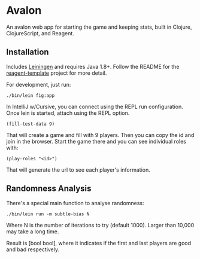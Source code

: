 # Avalon

An avalon web app for starting the game and keeping stats, built in Clojure, ClojureScript, and Reagent.

## Installation

Includes [Leiningen](http://leiningen.org/) and requires Java 1.8+. Follow the README for the [reagent-template](https://github.com/reagent-project/reagent-template) project for more detail.

For development, just run:

    ./bin/lein fig:app

In IntelliJ w/Cursive, you can connect using the REPL run configuration. Once lein is started, attach using
the REPL option.


    (fill-test-data 9)

That will create a game and fill with 9 players. Then you can copy the id and join in the browser.
Start the game there and you can see individual roles with:

    (play-roles "<id>")

That will generate the url to see each player's information.

## Randomness Analysis

There's a special main function to analyse randomness:

    ./bin/lein run -m subtle-bias N
    
Where N is the number of iterations to try (default 1000). Larger than 10,000 may take a long time.

Result is [bool bool], where it indicates if the first and last players are good and bad respectively.
